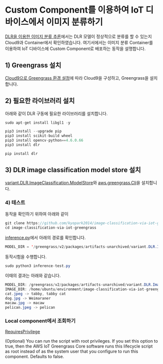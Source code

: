 # Custom Component를 이용하여 IoT 디바이스에서 이미지 분류하기

[DLR을 이용한 이미지 분류 추론](https://github.com/kyopark2014/image-classification-via-iot-greengrass/tree/main/dlr-inference)에서는 DLR 모델이 정상적으로 분류를 할 수 있는지 Cloud9과 Container에서 확인하였습니다. 여기서에서는 이미지 분류 Container를 이용하여 IoT 디바이스에 Custom Component로 배포하는 동작을 설명합니다. 

## 1) Greengrass 설치

[Cloud9으로 Greengrass 환경 설정](https://github.com/kyopark2014/iot-greengrass/blob/main/cloud9.md)에 따라 Cloud9을 구성하고, Greengrass을 설치합니다.

## 2) 필요한 라이브러리 설치

아래와 같이 DLR 구동에 필요한 라이브러리를 설치합니다. 

```java
sudo apt-get install libgl1 -y

pip3 install --upgrade pip
pip3 install scikit-build wheel 
pip3 install opencv-python==4.6.0.66 
pip3 install dlr

pip install dlr 
```

## 3) DLR image classification model store 설치

[variant.DLR.ImageClassification.ModelStore](https://docs.aws.amazon.com/greengrass/v2/developerguide/dlr-image-classification-model-store-component.html?icmpid=docs_gg_console)와 [aws.greengrass.Cli](https://docs.aws.amazon.com/greengrass/v2/developerguide/greengrass-cli-component.html?icmpid=docs_gg_console)을 설치합니다.


### 4) 테스트 

동작을 확인하기 위하여 아래와 같이 

```java
git clone https://github.com/kyopark2014/image-classification-via-iot-greengrass
cd image-classification-via-iot-greengrass
```

[inference.py]()에서 아래의 경로를 확인합니다. 

```java
MODEL_DIR = '/greengrass/v2/packages/artifacts-unarchived/variant.DLR.ImageClassification.ModelStore/2.1.9/DLR-resnet50-x86_64-cpu-ImageClassification'
```

동작시험을 수행합니다.

```java
sudo python3 inference-test.py 
```

이때의 결과는 아래와 같습니다.
```java
MODEL_DIR: /greengrass/v2/packages/artifacts-unarchived/variant.DLR.ImageClassification.ModelStore/2.1.9/DLR-resnet50-x86_64-cpu-ImageClassification
IMAGE_DIR: /home/ubuntu/environment/image-classification-via-iot-greengrass/dlr-inference/images
cat.jpeg -> tabby, tabby cat
dog.jpg -> Weimaraner
macaw.jpg -> macaw
pelican.jpeg -> pelican
```


### Local component에서 조회하기 


[RequiresPrivilege](https://docs.aws.amazon.com/greengrass/v2/developerguide/component-recipe-reference.html)

(Optional) You can run the script with root privileges. If you set this option to true, then the AWS IoT Greengrass Core software runs this lifecycle script as root instead of as the system user that you configure to run this component. Defaults to false.
